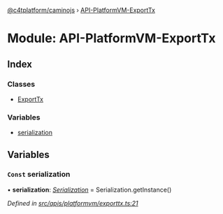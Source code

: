 [@c4tplatform/caminojs](../api.md) › [API-PlatformVM-ExportTx](api_platformvm_exporttx.md)

# Module: API-PlatformVM-ExportTx

## Index

### Classes

* [ExportTx](../classes/api_platformvm_exporttx.exporttx.md)

### Variables

* [serialization](api_platformvm_exporttx.md#const-serialization)

## Variables

### `Const` serialization

• **serialization**: *[Serialization](../classes/utils_serialization.serialization.md)* = Serialization.getInstance()

*Defined in [src/apis/platformvm/exporttx.ts:21](https://github.com/chain4travel/caminojs/blob/8077d740/src/apis/platformvm/exporttx.ts#L21)*
